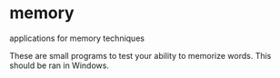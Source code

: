 # memory
applications for memory techniques

These are small programs to test your ability to memorize words.  This should be ran in Windows.

